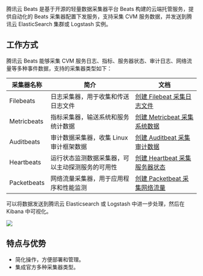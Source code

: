 腾讯云 Beats 是基于开源的轻量数据采集器平台 Beats 构建的云端托管服务，提供自动化的 Beats 采集器配置下发服务，支持采集 CVM 服务数据，并发送到腾讯云 ElasticSearch 集群或 Logstash 实例。  

## 工作方式
腾讯云 Beats 能够采集 CVM 服务日志、指标、服务器状态、审计日志、网络流量等多种事件数据，支持的采集器类型如下：

| 采集器名称  | 简介                                             | 文档                                    |
| ----------- | ------------------------------------------------ | --------------------------------------- |
| Filebeats   | 日志采集器，用于收集和传送日志文件               | [创建 Filebeat 采集日志文件](https://cloud.tencent.com/document/product/845/63295)    |
| Metricbeats | 指标采集器，输送系统和服务统计数据               | [创建 Metricbeat 采集系统数据](https://cloud.tencent.com/document/product/845/63296)  |
| Auditbeats  | 审计数据采集器，收集 Linux 审计框架数据            | [创建 Auditbeat 采集审计数据](https://cloud.tencent.com/document/product/845/63297)  |
| Heartbeats  | 运行状态监测数据采集器，可以主动探测服务的可用性 | [创建 Heartbeat 采集服务器状态](https://cloud.tencent.com/document/product/845/63298) |
| Packetbeats | 网络流量采集器，用于应用程序和性能监测           | [创建 Packetbeat 采集网络流量](https://cloud.tencent.com/document/product/845/63299)  |

可以将数据发送到腾讯云 Elasticsearch 或 Logstash 中进一步处理，然后在 Kibana 中可视化。

![](https://qcloudimg.tencent-cloud.cn/raw/ab372d2e2a94861f2e55171834999bb5.png)

## 特点与优势
- 简化操作，方便部署和管理。
- 集成官方多种采集器类型。
